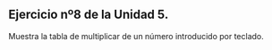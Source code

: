 ## Ejercicio nº8 de la Unidad 5.

Muestra la tabla de multiplicar de un número introducido por teclado.